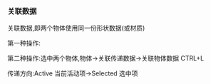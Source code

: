 ### 关联数据

关联数据,即两个物体使用同一份形状数据(或材质)

第一种操作:

第二种操作:选中两个物体,物体->关联传递数据->关联物体数据 CTRL+L



传递方向:Active 当前活动项->Selected 选中项